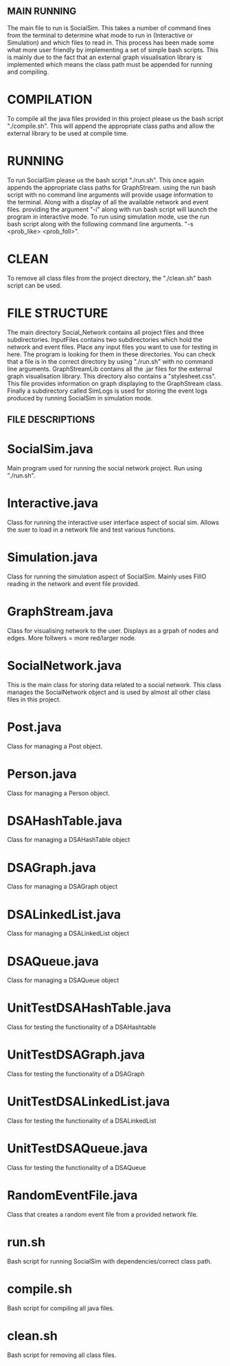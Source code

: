 ## MAIN RUNNING
The main file to run is SocialSim. This takes a number of command lines from the terminal to determine what mode
to run in (Interactive or Simulation) and which files to read in. This process has been made some what more user friendly
by implementing a set of simple bash scripts. This is mainly due to the fact that an external graph visualisation library
is implemented which means the class path must be appended for running and compiling.

# COMPILATION
To compile all the java files provided in this project please us the bash script "./compile.sh". This will append the
appropriate class paths and allow the external library to be used at compile time.

# RUNNING
To run SocialSim please us the bash script "./run.sh". This once again appends the appropriate class paths for GraphStream.
using the run bash script with no command line arguments will provide usage information to the terminal. Along with a display
of all the available network and event files. providing the argument "-i" along with run bash script
will launch the program in interactive mode. To run using simulation mode, use the run bash script along with the
following command line arguments. "-s <networkFile> <eventFile> <prob_like> <prob_foll>".

# CLEAN
To remove all class files from the project directory, the "./clean.sh" bash script can be used.

# FILE STRUCTURE
The main directory Social_Network contains all project files and three subdirectories. InputFiles contains two subdirectories
which hold the network and event files. Place any input files you want to use for testing in here. The program is looking for
them in these directories. You can check that a file is in the correct directory by using "./run.sh" with no command
line arguments. GraphStreamLib contains all the .jar files for the external graph visualisation library. This directory
also contains a "stylesheet.css". This file provides information on graph displaying to the GraphStream class. Finally
a subdirectory called SimLogs is used for storing the event logs produced by running SocialSim in simulation mode.

## FILE DESCRIPTIONS
# SocialSim.java
Main program used for running the social network project. Run using "./run.sh".

# Interactive.java
Class for running the interactive user interface aspect of social sim. Allows the suer to load in a network file and
test various functions.

# Simulation.java
Class for running the simulation aspect of SocialSim. Mainly uses FilIO reading in the network and event file provided.

# GraphStream.java
Class for visualising network to the user. Displays as a grpah of nodes and edges. More follwers = more red/larger node.

# SocialNetwork.java
This is the main class for storing data related to a social network. This class manages the SocialNetwork object and is
used by almost all other class files in this project.

# Post.java
Class for managing a Post object.

# Person.java
Class for managing a Person object.

# DSAHashTable.java
Class for managing a DSAHashTable object

# DSAGraph.java
Class for managing a DSAGraph object

# DSALinkedList.java
Class for managing a DSALinkedList object

# DSAQueue.java
Class for managing a DSAQueue object

# UnitTestDSAHashTable.java
Class for testing the functionality of a DSAHashtable

# UnitTestDSAGraph.java
Class for testing the functionality of a DSAGraph

# UnitTestDSALinkedList.java
Class for testing the functionality of a DSALinkedList

# UnitTestDSAQueue.java
Class for testing the functionality of a DSAQueue

# RandomEventFile.java
Class that creates a random event file from a provided network file.

# run.sh
Bash script for running SocialSim with dependencies/correct class path.

# compile.sh
Bash script for compiling all java files.

# clean.sh
Bash script for removing all class files.
